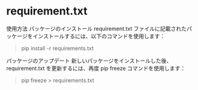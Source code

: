 # requirement.txt

使用方法
パッケージのインストール
requirement.txt ファイルに記載されたパッケージをインストールするには、以下のコマンドを使用します：
> pip install -r requirements.txt

パッケージのアップデート
新しいパッケージをインストールした後、requirement.txt を更新するには、再度 pip freeze コマンドを使用します：
> pip freeze > requirements.txt


